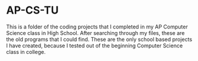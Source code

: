 # AP-CS-TU

This is a folder of the coding projects that I completed in my AP Computer Science class in High School. After searching through my files, these are the old programs that I could find. These are the only school based projects I have created, because I tested out of the beginning Computer Science class in college.
